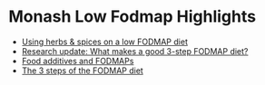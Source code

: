# Monash Low Fodmap Highlights

* [Using herbs & spices on a low FODMAP diet](https://www.monashfodmap.com/blog/using-herbs-spices-low-fodmap-diet/)
* [Research update: What makes a good 3-step FODMAP diet?](https://www.monashfodmap.com/blog/research-update-what-makes-good-3-step-fodmap-diet/)
* [Food additives and FODMAPs](https://www.monashfodmap.com/blog/food-additives-and-fodmaps/)
* [The 3 steps of the FODMAP diet](https://www.monashfodmap.com/blog/3-phases-low-fodmap-diet/)